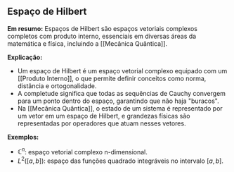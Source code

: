 ## Espaço de Hilbert

**Em resumo:** Espaços de Hilbert são espaços vetoriais complexos completos com produto interno,  essenciais em diversas áreas da matemática e física, incluindo a [[Mecânica Quântica]].

**Explicação:**

- Um espaço de Hilbert é um espaço vetorial complexo equipado com um [[Produto Interno]], o que permite definir conceitos como norma, distância e ortogonalidade.
- A completude significa que todas as sequências de Cauchy convergem para um ponto dentro do espaço, garantindo que não haja "buracos".
- Na [[Mecânica Quântica]], o estado de um sistema é representado por um vetor em um espaço de Hilbert, e grandezas físicas são representadas por operadores que atuam nesses vetores.

**Exemplos:**

- $\mathbb{C}^n$: espaço vetorial complexo n-dimensional.
- $L^2([a, b])$: espaço das funções quadrado integráveis no intervalo $[a, b]$. 
